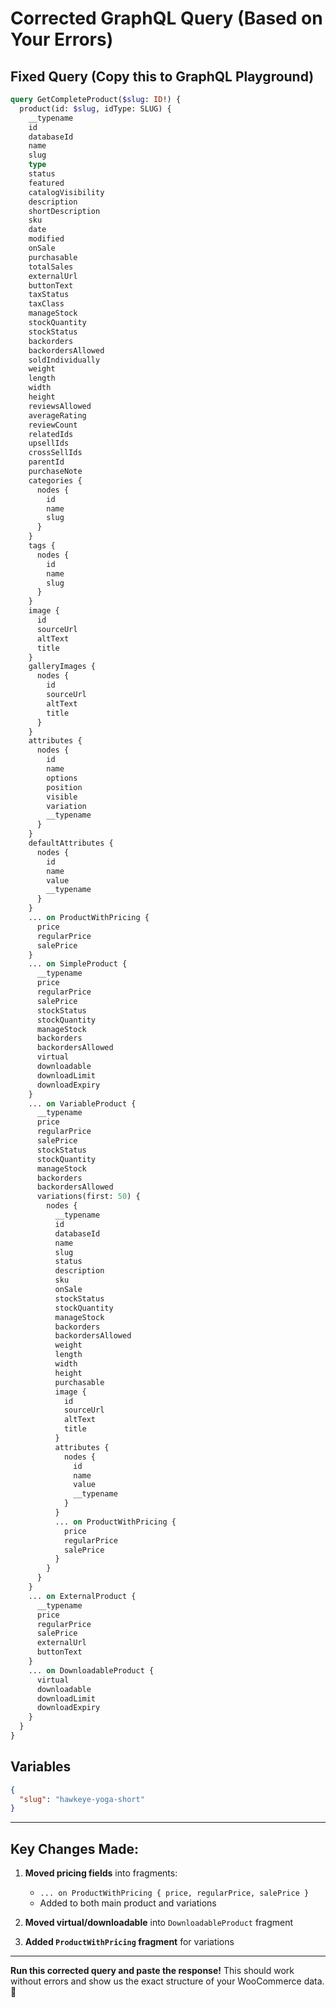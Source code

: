 # Corrected GraphQL Query (Based on Your Errors)

## Fixed Query (Copy this to GraphQL Playground)

```graphql
query GetCompleteProduct($slug: ID!) {
  product(id: $slug, idType: SLUG) {
    __typename
    id
    databaseId
    name
    slug
    type
    status
    featured
    catalogVisibility
    description
    shortDescription
    sku
    date
    modified
    onSale
    purchasable
    totalSales
    externalUrl
    buttonText
    taxStatus
    taxClass
    manageStock
    stockQuantity
    stockStatus
    backorders
    backordersAllowed
    soldIndividually
    weight
    length
    width
    height
    reviewsAllowed
    averageRating
    reviewCount
    relatedIds
    upsellIds
    crossSellIds
    parentId
    purchaseNote
    categories {
      nodes {
        id
        name
        slug
      }
    }
    tags {
      nodes {
        id
        name
        slug
      }
    }
    image {
      id
      sourceUrl
      altText
      title
    }
    galleryImages {
      nodes {
        id
        sourceUrl
        altText
        title
      }
    }
    attributes {
      nodes {
        id
        name
        options
        position
        visible
        variation
        __typename
      }
    }
    defaultAttributes {
      nodes {
        id
        name
        value
        __typename
      }
    }
    ... on ProductWithPricing {
      price
      regularPrice
      salePrice
    }
    ... on SimpleProduct {
      __typename
      price
      regularPrice
      salePrice
      stockStatus
      stockQuantity
      manageStock
      backorders
      backordersAllowed
      virtual
      downloadable
      downloadLimit
      downloadExpiry
    }
    ... on VariableProduct {
      __typename
      price
      regularPrice
      salePrice
      stockStatus
      stockQuantity
      manageStock
      backorders
      backordersAllowed
      variations(first: 50) {
        nodes {
          __typename
          id
          databaseId
          name
          slug
          status
          description
          sku
          onSale
          stockStatus
          stockQuantity
          manageStock
          backorders
          backordersAllowed
          weight
          length
          width
          height
          purchasable
          image {
            id
            sourceUrl
            altText
            title
          }
          attributes {
            nodes {
              id
              name
              value
              __typename
            }
          }
          ... on ProductWithPricing {
            price
            regularPrice
            salePrice
          }
        }
      }
    }
    ... on ExternalProduct {
      __typename
      price
      regularPrice
      salePrice
      externalUrl
      buttonText
    }
    ... on DownloadableProduct {
      virtual
      downloadable
      downloadLimit
      downloadExpiry
    }
  }
}
```

## Variables

```json
{
  "slug": "hawkeye-yoga-short"
}
```

---

## Key Changes Made:

1. **Moved pricing fields** into fragments:
   - `... on ProductWithPricing { price, regularPrice, salePrice }`
   - Added to both main product and variations

2. **Moved virtual/downloadable** into `DownloadableProduct` fragment

3. **Added `ProductWithPricing` fragment** for variations

---

**Run this corrected query and paste the response!** This should work without errors and show us the exact structure of your WooCommerce data. 🚀
